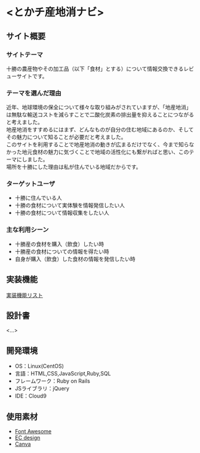 # <とかチ産地消ナビ>

## サイト概要


### サイトテーマ
十勝の農産物やその加工品（以下「食材」とする）について情報交換できるレビューサイトです。

### テーマを選んだ理由
近年、地球環境の保全について様々な取り組みがされていますが、「地産地消」は無駄な輸送コストを減らすことで二酸化炭素の排出量を抑えることにつながると考えました。  
地産地消をすすめるにはまず、どんなものが自分の住む地域にあるのか、そしてその魅力について知ることが必要だと考えました。  
このサイトを利用することで地産地消の動きが広まるだけでなく、今まで知らなかった地元食材の魅力に気づくことで地域の活性化にも繋がればと思い、このテーマにしました。  
場所を十勝にした理由は私が住んでいる地域だからです。

### ターゲットユーザ
- 十勝に住んでいる人
- 十勝の食材について実体験を情報発信したい人
- 十勝の食材について情報収集をしたい人

### 主な利用シーン
- 十勝産の食材を購入（飲食）したい時
- 十勝産の食材についての情報を得たい時
- 自身が購入（飲食）した食材の情報を発信したい時

## 実装機能
[実装機能リスト](https://docs.google.com/spreadsheets/d/1X-9VtB0NuhSYfTRoNdyHABeFIXsGWId1I1tWsNM3Fx0/edit?usp=sharing)

## 設計書
<...>

## 開発環境
- OS：Linux(CentOS)
- 言語：HTML,CSS,JavaScript,Ruby,SQL
- フレームワーク：Ruby on Rails
- JSライブラリ：jQuery
- IDE：Cloud9

## 使用素材
- [Font Awesome](https://fontawesome.com/)
- [EC design](http://design-ec.com/?p=55)
- [Canva](https://www.canva.com/ja_jp/create/logos/)
